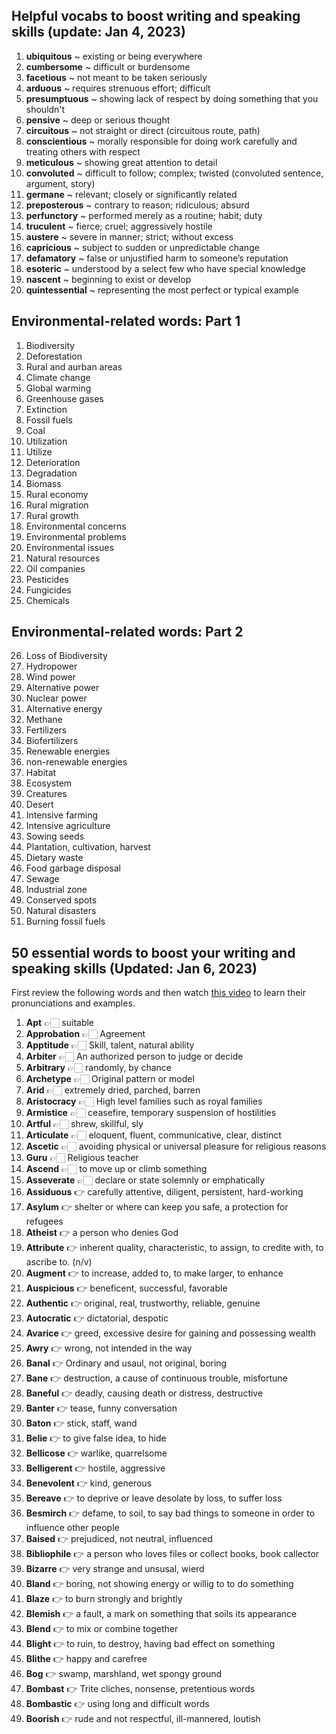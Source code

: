 ## Helpful vocabs to boost writing and speaking skills (update: Jan 4, 2023)

1. **ubiquitous** ~ existing or being everywhere
2. **cumbersome** ~ difficult or burdensome
3. **facetious** ~ not meant to be taken seriously
4. **arduous** ~ requires strenuous effort; difficult
5. **presumptuous** ~ showing lack of respect by doing something that you shouldn't
6. **pensive** ~ deep or serious thought
7. **circuitous** ~ not straight or direct (circuitous route, path)
8. **conscientious** ~ morally responsible for doing work carefully and treating others with respect
9. **meticulous** ~ showing great attention to detail
10. **convoluted** ~ difficult to follow; complex; twisted (convoluted sentence, argument, story)
11. **germane** ~ relevant; closely or significantly related 
12. **preposterous** ~ contrary to reason; ridiculous; absurd 
13. **perfunctory** ~ performed merely as a routine; habit; duty
14. **truculent** ~ fierce; cruel; aggressively hostile 
15. **austere** ~ severe in manner; strict; without excess
16. **capricious** ~ subject to sudden or unpredictable change
17. **defamatory** ~ false or unjustified harm to someone’s reputation 
18. **esoteric** ~ understood by a select few who have special knowledge 
19. **nascent** ~ beginning to exist or develop 
20. **quintessential** ~ representing the most perfect or typical example


## Environmental-related words: Part 1

1. Biodiversity
2. Deforestation
3. Rural and aurban areas
4. Climate change
5. Global warming
6. Greenhouse gases
7. Extinction
8. Fossil fuels 
9. Coal
10. Utilization
11. Utilize
12. Deterioration
13. Degradation
14. Biomass
15. Rural economy
16. Rural migration
17. Rural growth
18. Environmental concerns
19. Environmental problems
20. Environmental issues
21. Natural resources
22. Oil companies
23. Pesticides
24. Fungicides
25. Chemicals

## Environmental-related words: Part 2

26. Loss of Biodiversity
27. Hydropower
28. Wind power
29. Alternative power
30. Nuclear power
31. Alternative energy
32. Methane 
33. Fertilizers
34. Biofertilizers 
35. Renewable energies
36. non-renewable energies
37. Habitat
38. Ecosystem
39. Creatures
40. Desert
41. Intensive farming
42. Intensive agriculture
43. Sowing seeds
44. Plantation, cultivation, harvest
45. Dietary waste
46. Food garbage disposal
47. Sewage
48. Industrial zone
49. Conserved spots
50. Natural disasters
51. Burning fossil fuels

## 50 essential words to boost your writing and speaking skills (Updated: Jan 6, 2023)
First review the following words and then watch [this video](https://www.youtube.com/watch?v=SYH213RXWzQ) to learn their pronunciations and examples. 

1. **Apt** 👉🏻 suitable
2. **Approbation** 👉🏻 Agreement
3. **Apptitude** 👉🏻 Skill, talent, natural ability 
4. **Arbiter** 👉🏻 An authorized person to judge or decide
5. **Arbitrary** 👉🏻 randomly, by chance
6. **Archetype** 👉🏻 Original pattern or model
7. **Arid** 👉🏻 extremely dried, parched, barren
8. **Aristocracy** 👉🏻 High level families such as royal families
9. **Armistice** 👉🏻 ceasefire, temporary suspension of hostilities
10. **Artful** 👉🏻 shrew, skillful, sly
11. **Articulate** 👉🏻 eloquent, fluent, communicative, clear, distinct
12. **Ascetic** 👉🏻 avoiding physical or universal pleasure for religious reasons
13. **Guru** 👉🏻 Religious teacher
14. **Ascend** 👉🏻 to move up or climb something
15. **Asseverate** 👉🏻 declare or state solemnly or emphatically
16. **Assiduous** 👉 carefully attentive, diligent, persistent, hard-working
17. **Asylum** 👉 shelter or where can keep you safe, a protection for refugees
18. **Atheist** 👉 a person who denies God
19. **Attribute** 👉 inherent quality, characteristic, to assign, to credite with, to ascribe to. (n/v)
20. **Augment** 👉 to increase, added to, to make larger, to enhance
21. **Auspicious** 👉 beneficent, successful, favorable
22. **Authentic** 👉 original, real, trustworthy, reliable, genuine 
23. **Autocratic** 👉 dictatorial, despotic
24. **Avarice** 👉 greed, excessive desire for gaining and possessing wealth
25. **Awry** 👉 wrong, not intended in the way
26. **Banal** 👉 Ordinary and usaul, not original, boring
27. **Bane** 👉 destruction, a cause of continuous trouble, misfortune
28. **Baneful** 👉 deadly, causing death or distress, destructive
29. **Banter** 👉 tease, funny conversation
30. **Baton** 👉 stick, staff, wand
31. **Belie** 👉 to give false idea, to hide
32. **Bellicose** 👉 warlike, quarrelsome 
33. **Belligerent** 👉 hostile, aggressive 
34. **Benevolent** 👉 kind, generous
35. **Bereave** 👉 to deprive or leave desolate by loss, to suffer loss
36. **Besmirch** 👉 defame, to soil, to say bad things to someone in order to influence other people
37. **Baised** 👉 prejudiced, not neutral, influenced
38. **Bibliophile** 👉 a person who loves files or collect books, book callector
39. **Bizarre** 👉 very strange and unsusal, wierd 
40. **Bland** 👉 boring, not showing energy or willig to to do something
41. **Blaze** 👉 to burn strongly and brightly
42. **Blemish** 👉 a fault, a mark on something that soils its appearance
43. **Blend** 👉 to mix or combine together
44. **Blight** 👉 to ruin, to destroy, having bad effect on something
45. **Blithe** 👉 happy and carefree
46. **Bog** 👉 swamp, marshland, wet spongy ground
47. **Bombast** 👉 Trite cliches, nonsense, pretentious words
48. **Bombastic** 👉 using long and difficult words
49. **Boorish** 👉 rude and not respectful, ill-mannered, loutish

